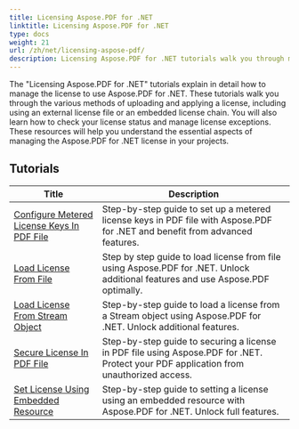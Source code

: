 ```yaml
---
title: Licensing Aspose.PDF for .NET
linktitle: Licensing Aspose.PDF for .NET
type: docs
weight: 21
url: /zh/net/licensing-aspose-pdf/
description: Licensing Aspose.PDF for .NET tutorials walk you through managing the license to use Aspose.PDF for .NET, including loading and applying the license.
---
```

The "Licensing Aspose.PDF for .NET" tutorials explain in detail how to manage the license to use Aspose.PDF for .NET. These tutorials walk you through the various methods of uploading and applying a license, including using an external license file or an embedded license chain. You will also learn how to check your license status and manage license exceptions. These resources will help you understand the essential aspects of managing the Aspose.PDF for .NET license in your projects.

## Tutorials
| Title | Description |
| --- | --- | 
| [Configure Metered License Keys In PDF File](./configure-metered-license/) | Step-by-step guide to set up a metered license keys in PDF file with Aspose.PDF for .NET and benefit from advanced features. |  
| [Load License From File](./load-license-from-file/) | Step by step guide to load license from file using Aspose.PDF for .NET. Unlock additional features and use Aspose.PDF optimally. |  
| [Load License From Stream Object](./load-license-from-stream-object/) | Step-by-step guide to load a license from a Stream object using Aspose.PDF for .NET. Unlock additional features. |  
| [Secure License In PDF File](./secure-license/) | Step-by-step guide to securing a license in PDF file using Aspose.PDF for .NET. Protect your PDF application from unauthorized access. |  
| [Set License Using Embedded Resource](./set-license-using-embedded-resource/) | Step-by-step guide to setting a license using an embedded resource with Aspose.PDF for .NET. Unlock full features. |  